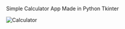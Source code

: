 Simple Calculator App Made in Python Tkinter

![Calculator](https://user-images.githubusercontent.com/76532702/110518603-4b809d00-8132-11eb-9dc4-7c340744bb76.gif)
